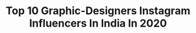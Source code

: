 ---
title: Top 10 Graphic-Designers Instagram Influencers In India In 2020
description: >-
  Find top graphic-designers Instagram influencers in India in 2020. Most popular hashtags: #artofvisuals #photoshop #portrait #photo.
platform: Instagram
profiles:
  - username: "m_u_s_h_t_h_a_k__"
    fullname: >-
      مشتاق ‏ 
    location: "India"
    followers: 13549
    engagement: 1346
    commentsToLikes: 0.106676
    id: ck9whobapysra0j78bfd0pln0
    verified: false
    hashtags: "#family, #kichuussss"
  - username: "artist_teju_jangid"
    fullname: >-
      Teju jangid (suthar)
    location: "India"
    followers: 17765
    engagement: 1864
    commentsToLikes: 0.049511
    id: ck0tuuj8g8q860i19oyrxs8q5
    verified: false
    hashtags: "#gaminglogo, #logos, #riprishikapoor, #carryminati"
  - username: "kapilmewara_01"
    fullname: >-
      KAPIL MEWARA ◾️
    location: "India"
    followers: 17269
    engagement: 1489
    commentsToLikes: 0.041574
    id: ck8td6l5u23le0j78g6q8zhfe
    verified: false
    hashtags: "#fire, #joker, #ubisoft, #cartoon"
  - username: "photographer__babs"
    fullname: >-
      Fazil Ve
    location: "India"
    followers: 5523
    engagement: 1829
    commentsToLikes: 0.032180
    id: ck14hb3059fdm0i19wrcl8vha
    verified: false
    hashtags: ""
  - username: "_rostove_"
    fullname: >-
      A s w i n  K  M a t h e w
    location: "India"
    followers: 12001
    engagement: 1935
    commentsToLikes: 0.023348
    id: ck0w4cda9xvre0i191q3umbxu
    verified: false
    hashtags: "#rideordie, #illustrator, #adidas, #ktmrc390"
  - username: "cameraa_wala"
    fullname: >-
      GARRY LENSOGRAPHY | INDIA 🇮🇳
    location: "India"
    followers: 5510
    engagement: 1363
    commentsToLikes: 0.303623
    id: ck0u8x89v8exv0i19av9xcpen
    verified: false
    hashtags: "#rindia, #sikhs, #himachal, #indiaclicks"
  - username: "malay_bari"
    fullname: >-
      []malay_bari[]
    location: "India"
    followers: 5014
    engagement: 1504
    commentsToLikes: 0.076811
    id: ckaovgcx94iif0i7804thfk8p
    verified: false
    hashtags: "#vedio, #head, #malayalam, #thrissur"
  - username: "mpixl"
    fullname: >-
      Manjunath Pandian | MpixL
    location: "India"
    followers: 15411
    engagement: 540
    commentsToLikes: 0.054845
    id: ck9wp8dih889z0j7809hbhltl
    verified: false
    hashtags: "#dreamspace, #taylorcutfilms, #sombrebeings, #spidergirl"
  - username: "addyrajofficial"
    fullname: >-
      🅰🅳🅳🆈 🆁🅰🅹
    location: "India"
    followers: 349005
    engagement: 170
    commentsToLikes: 0.030612
    id: ckap8de6znu4e0i78rpcsp2iw
    verified: true
    hashtags: "#spotifypremium, #lovemusic, #goodvibes, #positivevibes"
  - username: "fahaad_shaik"
    fullname: >-
      Fahad Shaik ⚡ فهد شیخ
    location: "India"
    followers: 2728
    engagement: 2352
    commentsToLikes: 0.093447
    id: ck137l7hnc3pj0i194697gxvn
    verified: false
    hashtags: "#loading, #photos, #ertugrulurdu, #agameoftones"
---